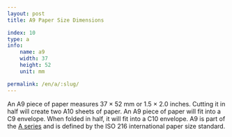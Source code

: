 ```yaml
---
layout: post
title: A9 Paper Size Dimensions

index: 10
type: a
info:
    name: a9
    width: 37
    height: 52
    unit: mm

permalink: /en/a/:slug/
---
```


An A9 piece of paper measures 37 × 52 mm or 1.5 × 2.0 inches. Cutting it in half will create two A10 sheets of paper. An A9 piece of paper will fit into a C9 envelope. When folded in half, it will fit into a C10 envelope. A9 is part of the [A series](/en/a) and is defined by the ISO 216 international paper size standard.
